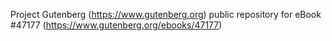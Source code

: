Project Gutenberg (https://www.gutenberg.org) public repository for eBook #47177 (https://www.gutenberg.org/ebooks/47177)
